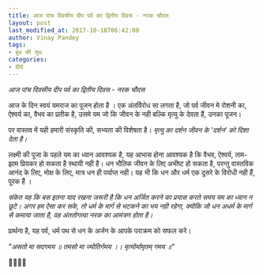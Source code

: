 ```yaml
---
title: आज पांच दिवसीय दीप पर्व का द्वितीय दिवस - नरक चौदस
layout: post
last_modified_at: 2017-10-18T06:42:00
author: Vinay Pandey
tags:
- बुध की सुध
categories:
- दीर्घ
---
```

*आज पांच दिवसीय दीप पर्व का द्वितीय दिवस - नरक चौदस*

आज के दिन स्वयं यमराज का पूजन होता है । एक अंतर्विरोध सा लगता है, जो पर्व जीवन मे रोशनी का, ऐश्वर्य का, वैभव का प्रतीक है, उसमे यम जो कि जीवन के नही बल्कि मृत्यु के देवता हैं, उनका पूजन। 

पर वास्तव में यही हमारी संस्कृति की, सभ्यता की विशेषता है। *मृत्यु का दर्शन जीवन के 'दर्शन' को दिशा देता है।*  

लक्ष्मी की पूजा के पहले यम का ध्यान आवश्यक है, यह आभास होना आवश्यक है कि वैभव, ऐश्वर्य, ताम-झाम प्रियकर हो सकता है स्थायी नही है। धन भौतिक जीवन के लिए अभीष्ट हो सकता है, परन्तु वास्तविक आनंद के लिए, मोक्ष के लिए, मात्र धन ही पर्याप्त नही। यह भी कि धन और धर्म एक दूसरे के विरोधी नही हैं, पूरक हैं । 

*संकेत यह कि बस इतना याद रखना जरूरी है कि धन अर्जित करने का प्रयास करते समय यम का ध्यान न छूटे। अगर हम ऐसा कर सके, तो धर्म के मार्ग से भटकने का भय नही रहेगा, क्योकि जो धन अधर्म के मार्ग से कमाया जाता है, वह अंततोगत्वा नरक का आमंत्रण होता है।*

प्रार्थना है, 
यह पर्व, धर्म पथ से धन के अर्जन के आपके पराक्रम को सफल करे। 

_"असतो मा सदगमय ॥_ 
_तमसो मा ज्योतिर्गमय ।।_
_मृत्योर्मामृतम् गमय ॥"_

🙏🌷🌷🙏


